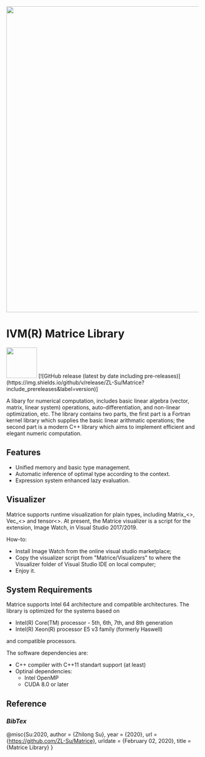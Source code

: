 <img src="../master/ivm.svg" width="800">

# IVM(R) Matrice Library 
<img src="../master/version.svg" width="80"/>
[![GitHub release (latest by date including pre-releases)](https://img.shields.io/github/v/release/ZL-Su/Matrice?include_prereleases&label=version)]

A libary for numerical computation, includes basic linear algebra (vector, matrix, linear system) operations, auto-differentiation, and non-linear optimization, etc. The library contains two parts, the first part is a Fortran kernel library which supplies the basic linear arithmatic operations; the second part is a modern C++ library which aims to implement efficient and elegant numeric computation.

## Features
* Unified memory and basic type management.
* Automatic inference of optimal type according to the context.
* Expression system enhanced lazy evaluation.

## Visualizer
Matrice supports runtime visualization for plain types, including Matrix_<>, Vec_<> and tensor<>. At present, the Matrice visualizer is a script for the extension, Image Watch, in Visual Studio 2017/2019.

How-to:
* Install Image Watch from the online visual studio marketplace;
* Copy the visualizer script from "Matrice/Visualizers" to where the Visualizer folder of Visual Studio IDE on local computer;
* Enjoy it.

## System Requirements
Matrice supports Intel 64 architecture and compatible architectures.
The library is optimized for the systems based on
* Intel(R) Core(TM) processor - 5th, 6th, 7th, and 8th generation
* Intel(R) Xeon(R) processor E5 v3 family (formerly Haswell)

and compatible processors.

The software dependencies are:
* C++ compiler with C++11 standart support (at least)
* Optinal dependencies:
  * Intel OpenMP
  * CUDA 8.0 or later
## Reference
### *BibTex*
@misc{Su:2020,
  author = {Zhilong Su},
  year = {2020},
  url = {https://github.com/ZL-Su/Matrice},
  urldate = {February 02, 2020},
  title = {Matrice Library}
}
